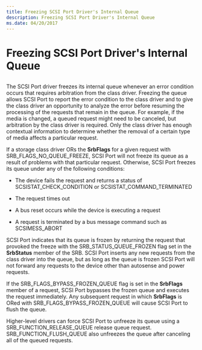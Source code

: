 ```yaml
---
title: Freezing SCSI Port Driver's Internal Queue
description: Freezing SCSI Port Driver's Internal Queue
ms.date: 04/20/2017
---
```


# Freezing SCSI Port Driver's Internal Queue


## <span id="ddk_freezing_scsi_port_drivers_internal_queue_kg"></span><span id="DDK_FREEZING_SCSI_PORT_DRIVERS_INTERNAL_QUEUE_KG"></span>


The SCSI Port driver freezes its internal queue whenever an error condition occurs that requires arbitration from the class driver. Freezing the queue allows SCSI Port to report the error condition to the class driver and to give the class driver an opportunity to analyze the error before resuming the processing of the requests that remain in the queue. For example, if the media is changed, a queued request might need to be canceled, but arbitration by the class driver is required. Only the class driver has enough contextual information to determine whether the removal of a certain type of media affects a particular request.

If a storage class driver ORs the **SrbFlags** for a given request with SRB\_FLAGS\_NO\_QUEUE\_FREEZE, SCSI Port will not freeze its queue as a result of problems with that particular request. Otherwise, SCSI Port freezes its queue under any of the following conditions:

-   The device fails the request and returns a status of SCSISTAT\_CHECK\_CONDITION or SCSISTAT\_COMMAND\_TERMINATED

-   The request times out

-   A bus reset occurs while the device is executing a request

-   A request is terminated by a bus message command such as SCSIMESS\_ABORT

SCSI Port indicates that its queue is frozen by returning the request that provoked the freeze with the SRB\_STATUS\_QUEUE\_FROZEN flag set in the **SrbStatus** member of the SRB. SCSI Port inserts any new requests from the class driver into the queue, but as long as the queue is frozen SCSI Port will not forward any requests to the device other than autosense and power requests.

If the SRB\_FLAGS\_BYPASS\_FROZEN\_QUEUE flag is set in the **SrbFlags** member of a request, SCSI Port bypasses the frozen queue and executes the request immediately. Any subsequent request in which **SrbFlags** is ORed with SRB\_FLAGS\_BYPASS\_FROZEN\_QUEUE will cause SCSI Port to flush the queue.

Higher-level drivers can force SCSI Port to unfreeze its queue using a SRB\_FUNCTION\_RELEASE\_QUEUE release queue request. SRB\_FUNCTION\_FLUSH\_QUEUE also unfreezes the queue after canceling all of the queued requests.

 

 




